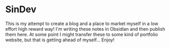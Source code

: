 # SinDev
This is my attempt to create a blog and a place to market myself in a low effort high reward way! I'm writing these notes in Obsidian and then publish them here. At some point I might transfer these to some kind of portfolio website, but that is getting ahead of myself... Enjoy! 

